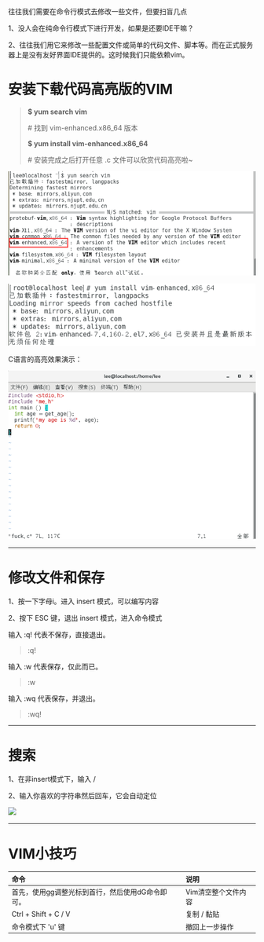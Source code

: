 往往我们需要在命令行模式去修改一些文件，但要扫盲几点

1、没人会在纯命令行模式下进行开发，如果是还要IDE干嘛？

2、往往我们用它来修改一些配置文件或简单的代码文件、脚本等。而在正式服务器上是没有友好界面IDE提供的。这时候我们只能依赖vim。

# 安装下载代码高亮版的VIM

> **$ yum search vim**
>
> \# 找到 vim-enhanced.x86\_64 版本
>
> **$ yum install vim-enhanced.x86\_64**
>
> \# 安装完成之后打开任意 .c 文件可以欣赏代码高亮啦~

![](/assets/cd626303-53cd-4402-a2db-654b5d375950import.png)

![](/assets/f6e37822-3f3c-4b98-9220-0275743dbf2aimport.png)



C语言的高亮效果演示：

![](/assets/b68a4b23-32ec-457b-8465-578246b709aeimport.png)

---

# 修改文件和保存

1、按一下字母i。进入 insert 模式，可以编写内容

2、按下 ESC 键，退出 insert 模式，进入命令模式

输入 :q! 代表不保存，直接退出。

> :q!

输入 :w 代表保存，仅此而已。

> :w

输入 :wq 代表保存，并退出。

> :wq!

---

# 搜索

1、在非insert模式下，输入 /

2、输入你喜欢的字符串然后回车，它会自动定位

![](/assets/日445r5454sdfdsf.png)

---

# VIM小技巧

| 命令 | 说明 |
| :--- | :--- |
| 首先，使用gg调整光标到首行，然后使用dG命令即可。 | Vim清空整个文件内容 |
| Ctrl + Shift + C / V | 复制 / 黏贴 |
| 命令模式下 'u' 键 | 撤回上一步操作 |



